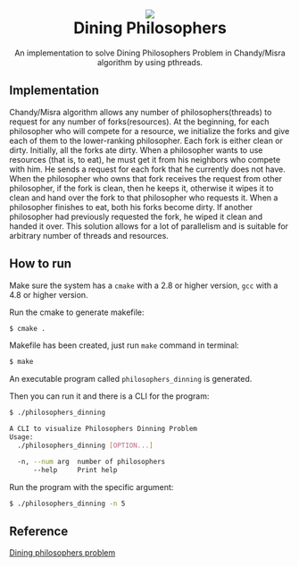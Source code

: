 <h1 align="center">
    <img src="https://img.icons8.com/ios/100/000000/socrates.png">
    <br>
    <strong>Dining Philosophers</strong>
</h1>

<div align="center">
  <p>An implementation to solve Dining Philosophers Problem in Chandy/Misra algorithm by using pthreads.</p>
</div>

## Implementation

Chandy/Misra algorithm allows any number of philosophers(threads) to request for any number of forks(resources). At the beginning, for each philosopher who will compete for a resource, we initialize the forks and give each of them to the lower-ranking philosopher. Each fork is either clean or dirty. Initially, all the forks ate dirty. When a philosopher wants to use resources (that is, to eat), he must get it from his neighbors who compete with him. He sends a request for each fork that he currently does not have. When the philosopher who owns that fork receives the request from other philosopher, if the fork is clean, then he keeps it, otherwise it wipes it to clean and hand over the fork to that philosopher who requests it. When a philosopher finishes to eat, both his forks become dirty. If another philosopher had previously requested the fork, he wiped it clean and handed it over. This solution allows for a lot of parallelism and is suitable for arbitrary number of threads and resources. 
 
## How to run

Make sure the system has a `cmake` with a 2.8 or higher version, `gcc` with a 4.8 or higher version.

Run the cmake to generate makefile:

```sh
$ cmake .
```

Makefile has been created, just run `make` command in terminal:

```sh
$ make
```

An executable program called `philosophers_dinning` is generated.

Then you can run it and there is a CLI for the program:

```sh
$ ./philosophers_dinning

A CLI to visualize Philosophers Dinning Problem
Usage:
  ./philosophers_dinning [OPTION...]

  -n, --num arg  number of philosophers
      --help     Print help

```

Run the program with the specific argument:

```sh
$ ./philosophers_dinning -n 5
```

## Reference

[Dining philosophers problem](https://en.wikipedia.org/wiki/Dining_philosophers_problem)

 <a href="https://icons8.com/icon/39887/socrates" style="display:none;">Socrates icon by Icons8</a>

